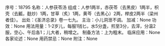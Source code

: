 序号：18795
名称：人参茯苓汤
组成：人参1两半，赤茯苓（去黑皮）1两半，枳壳（去瓤，麸炒）1两，甘草（炙）1两，黄芩（去黑心）2两，榉皮2两半（梁州者佳）。
出处：《圣济总录》卷一七九。
主治：小儿洞泄不调。
加减：None
功效：None
用法用量：1-2岁儿，每服1钱匕，水5分盏，煎至3分，去滓，分温2服，空心、午后各1；儿大者，稍增之。
制备方法：上为粗末。
临床应用：None
各家论述：None
用药禁忌：None
附注：None
